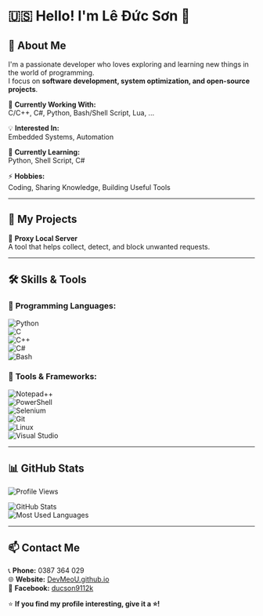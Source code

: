 # 🇺🇸 Hello! I'm Lê Đức Sơn 👋  

## 🚀 About Me  
I'm a passionate developer who loves exploring and learning new things in the world of programming.  
I focus on **software development, system optimization, and open-source projects**.  

🔭 **Currently Working With:**  
C/C++, C#, Python, Bash/Shell Script, Lua, ...  

💡 **Interested In:**  
Embedded Systems, Automation  

🌱 **Currently Learning:**  
Python, Shell Script, C#  

⚡ **Hobbies:**  
Coding, Sharing Knowledge, Building Useful Tools  

---

## 💼 My Projects  
🔹 **Proxy Local Server**  
A tool that helps collect, detect, and block unwanted requests.  

---

## 🛠 Skills & Tools  
### 🔹 **Programming Languages:**  
![Python](https://img.shields.io/badge/-Python-3776AB?logo=python&logoColor=white&style=flat)  
![C](https://img.shields.io/badge/-C-A8B9CC?logo=c&logoColor=white&style=flat)  
![C++](https://img.shields.io/badge/-C++-00599C?logo=c%2B%2B&logoColor=white&style=flat)  
![C#](https://img.shields.io/badge/-C%23-239120?logo=c-sharp&logoColor=white&style=flat)  
![Bash](https://img.shields.io/badge/-Bash-4EAA25?logo=gnu-bash&logoColor=white&style=flat)  

### 🔹 **Tools & Frameworks:**  
![Notepad++](https://img.shields.io/badge/-Notepad++-90E59A?logo=notepad%2B%2B&logoColor=white&style=flat)  
![PowerShell](https://img.shields.io/badge/-PowerShell-5391FE?logo=powershell&logoColor=white&style=flat)  
![Selenium](https://img.shields.io/badge/-Selenium-43B02A?logo=selenium&logoColor=white&style=flat)  
![Git](https://img.shields.io/badge/-Git-F05032?logo=git&logoColor=white&style=flat)  
![Linux](https://img.shields.io/badge/-Linux-FCC624?logo=linux&logoColor=black&style=flat)  
![Visual Studio](https://img.shields.io/badge/-Visual%20Studio-5C2D91?logo=visual-studio&logoColor=white&style=flat)  

---

## 📊 GitHub Stats  
![Profile Views](https://komarev.com/ghpvc/?username=DevMeoU&label=Profile%20Views&color=blue&style=flat)  

![GitHub Stats](https://github-readme-stats.vercel.app/api?username=DevMeoU&show_icons=true&theme=radical)  
![Most Used Languages](https://github-readme-stats.vercel.app/api/top-langs/?username=DevMeoU&layout=compact&theme=radical)  

---

## 📫 Contact Me  
📞 **Phone:** 0387 364 029  
🌐 **Website:** [DevMeoU.github.io](https://DevMeoU.github.io/ducson9112k)  
📌 **Facebook:** [ducson9112k](https://www.facebook.com/ducson9112k)   

⭐ **If you find my profile interesting, give it a ⭐!**  
